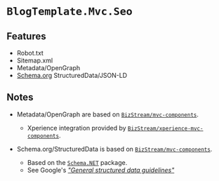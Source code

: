 ﻿# `BlogTemplate.Mvc.Seo`

## Features

- Robot.txt
- Sitemap.xml
- Metadata/OpenGraph
- [Schema.org](https://schema.org) StructuredData/JSON-LD

## Notes

- Metadata/OpenGraph are based on [`BizStream/mvc-components`](https://github.com/BizStream/mvc-components).
  - Xperience integration provided by [`BizStream/xperience-mvc-components`](https://github.com/BizStream/xperience-mvc-components).

- Schema.org/StructuredData is based on [`BizStream/mvc-components`](https://github.com/BizStream/mvc-components).
  - Based on the [`Schema.NET`](https://github.com/RehanSaeed/Schema.NET) package.
  - See Google's [_"General structured data guidelines"_](https://developers.google.com/search/docs/advanced/structured-data/sd-policies)
  